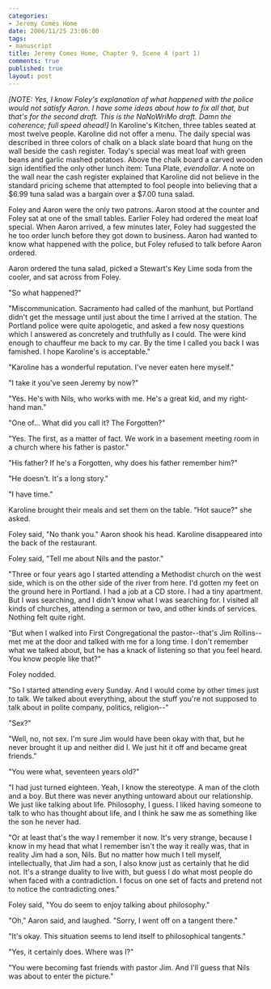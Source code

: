 ```yaml
--- 
categories: 
- Jeremy Comes Home
date: 2006/11/25 23:06:00
tags: 
- manuscript
title: Jeremy Comes Home, Chapter 9, Scene 4 (part 1)
comments: true
published: true
layout: post
---
```


<em>[NOTE:  Yes, I know Foley's explanation of what happened with the police would not satisfy Aaron.  I have some ideas about how to fix all that, but that's for the second draft.  This is the NaNoWriMo draft.  Damn the coherence; full speed ahead!]
</em>
In Karoline's Kitchen, three tables seated at most twelve people.  Karoline did not offer a menu.  The daily special was described in three colors of chalk on a black slate board that hung on the wall beside the cash register.  Today's special was meat loaf with green beans and garlic mashed potatoes.  Above the chalk board a carved wooden sign identified the only other lunch item:  Tuna Plate, $even dollar$.  A note on the wall near the cash register explained that Karoline did not believe in the standard pricing scheme that attempted to fool people into believing that a $6.99 tuna salad was a bargain over a $7.00 tuna salad.

Foley and Aaron were the only two patrons.  Aaron stood at the counter and Foley sat at one of the small tables.  Earlier Foley had ordered the meat loaf special.  When Aaron arrived, a few minutes later, Foley had suggested the he too order lunch before they got down to business.  Aaron had wanted to know what happened with the police, but Foley refused to talk before Aaron ordered.

Aaron ordered the tuna salad, picked a Stewart's Key Lime soda from the cooler, and sat across from Foley.

"So what happened?"

"Miscommunication.  Sacramento had called of the manhunt, but Portland didn't get the message until just about the time I arrived at the station.  The Portland police were quite apologetic, and asked a few nosy questions which I answered as concretely and truthfully as I could.  The were kind enough to chauffeur me back to my car.  By the time I called you back I was famished.  I hope Karoline's is acceptable."

"Karoline has a wonderful reputation.  I've never eaten here myself."

"I take it you've seen Jeremy by now?"

"Yes.  He's with Nils, who works with me.  He's a great kid, and my right-hand man."

"One of...  What did you call it?  The Forgotten?"

"Yes.  The first, as a matter of fact.  We work in a basement meeting room in a church where his father is pastor."

"His father?  If he's a Forgotten, why does his father remember him?"

"He doesn't.  It's a long story."

"I have time."

Karoline brought their meals and set them on the table.  "Hot sauce?" she asked.

Foley said, "No thank you."  Aaron shook his head.  Karoline disappeared into the back of the restaurant.

Foley said, "Tell me about Nils and the pastor."

"Three or four years ago I started attending a Methodist church on the west side, which is on the other side of the river from here.  I'd gotten my feet on the ground here in Portland.  I had a job at a CD store.  I had a tiny apartment.  But I was searching, and I didn't know what I was searching for.  I visited all kinds of churches, attending a sermon or two, and other kinds of services.  Nothing felt quite right.

"But when I walked into First Congregational the pastor--that's Jim Rollins--met me at the door and talked with me for a long time.  I don't remember what we talked about, but he has a knack of listening so that you feel heard.  You know people like that?"

Foley nodded.

"So I started attending every Sunday.  And I would come by other times just to talk.  We talked about everything, about the stuff you're not supposed to talk about in polite company, politics, religion--"

"Sex?"

"Well, no, not sex.  I'm sure Jim would have been okay with that, but he never brought it up and neither did I.  We just hit it off and became great friends."

"You were what, seventeen years old?"

"I had just turned eighteen.  Yeah, I know the stereotype.  A man of the cloth and a boy.  But there was never anything untoward about our relationship.  We just like talking about life.  Philosophy, I guess.  I liked having someone to talk to who has thought about life, and I think he saw me as something like the son he never had.

"Or at least that's the way I remember it now.  It's very strange, because I know in my head that what I remember isn't the way it really was, that in reality Jim had a son, Nils.  But no matter how much I tell myself, intellectually, that Jim had a son, I also know just as certainly that he did not.  It's a strange duality to live with, but guess I do what most people do when faced with a contradiction.  I focus on one set of facts and pretend not to notice the contradicting ones."

Foley said, "You do seem to enjoy talking about philosophy."

"Oh," Aaron said, and laughed.  "Sorry, I went off on a tangent there."

"It's okay.  This situation seems to lend itself to philosophical tangents."

"Yes, it certainly does.  Where was I?"

"You were becoming fast friends with pastor Jim.  And I'll guess that Nils was about to enter the picture."
